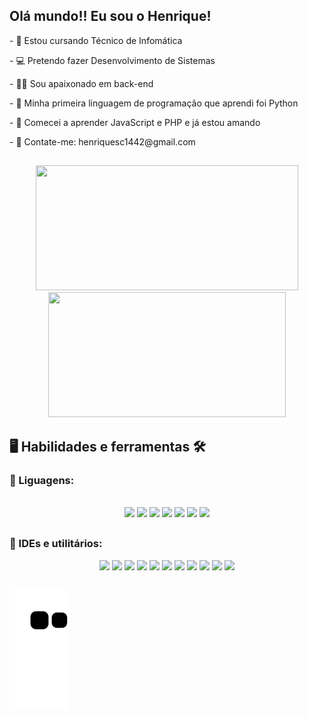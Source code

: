 ## Olá mundo!! Eu sou o Henrique!

<p>- 🎒 Estou cursando Técnico de Infomática</p>
<p>- 💻 Pretendo fazer Desenvolvimento de Sistemas</p>
<p>- 👨‍💻 Sou apaixonado em back-end</p>
<p>- 🐍 Minha primeira linguagem de programação que aprendi foi Python</p>
<p>- 🐘 Comecei a aprender JavaScript e PHP e já estou amando</p>
<p>- 📧 Contate-me: henriquesc1442@gmail.com</p>

##

<div align="center">
  <a href="https://github.com/Henrique-sc">
  <img height="200em" width="420" src="https://github-readme-stats.vercel.app/api?username=Henrique-Sc&show_icons=true&theme=dark&include_all_commits=true&count_private=true"/>
  <img height="200em" width="380" src="https://github-readme-stats.vercel.app/api/top-langs/?username=Henrique-Sc&layout=compact&langs_count=7&theme=dark"/>
  </a>
</div>

 ## 🖥 Habilidades e ferramentas 🛠

### 💬 Liguagens:
<div style="display: inline_block" align="center"><br>
  <img src="https://cdn.jsdelivr.net/gh/devicons/devicon/icons/html5/html5-original.svg" width="45px">
  <img src="https://cdn.jsdelivr.net/gh/devicons/devicon/icons/css3/css3-original.svg" width="45px">
  <img src="https://cdn.jsdelivr.net/gh/devicons/devicon/icons/javascript/javascript-original.svg" width="45px">
  <img src="https://cdn.jsdelivr.net/gh/devicons/devicon/icons/python/python-original.svg" width="45px">
  <img src="https://cdn.jsdelivr.net/gh/devicons/devicon/icons/android/android-plain.svg" width="45px">
  <img src="https://cdn.jsdelivr.net/gh/devicons/devicon/icons/php/php-original.svg" width="45px">
  <img src="https://cdn.jsdelivr.net/gh/devicons/devicon/icons/mysql/mysql-original.svg" width="45px">
</div>

## 

### 💬 IDEs e utilitários:
<div style="display: inline_block" align="center">
  <img src="https://cdn.discordapp.com/attachments/757670175485984848/950533713668763648/pycharm-icon.svg" width="45px"/>
  <img src="https://cdn.jsdelivr.net/gh/devicons/devicon/icons/vscode/vscode-original.svg" width="45px"/>
  <img src="https://cdn.jsdelivr.net/gh/devicons/devicon/icons/visualstudio/visualstudio-plain.svg" width="45px"/>
  <img src="https://cdn.discordapp.com/attachments/757670175485984848/950539046403325982/SublimeText-icon.svg" width="50px">
  <img src="https://cdn.discordapp.com/attachments/757670175485984848/950539045723840533/icons8-android-studio.svg" width="45px">
  <img src="https://cdn.jsdelivr.net/gh/devicons/devicon/icons/godot/godot-original.svg" width="50px"/>
  <img src="https://cdn.discordapp.com/attachments/757670175485984848/950539046080352336/icon-photoshop.svg" width="50px">
  <img src="https://cdn.jsdelivr.net/gh/devicons/devicon/icons/canva/canva-original.svg" width="42px"/>
  <img src="https://cdn.discordapp.com/attachments/757670175485984848/950541788928675950/icons8-chrome.svg" width="45px">
  <img src="https://cdn.discordapp.com/attachments/757670175485984848/950541789113245696/icons8-office-365.svg" width="45px">
  <img src="https://cdn.discordapp.com/attachments/757670175485984848/950541789348114482/icons8-equipes-da-microsoft.svg" width="45px">
  
</div>

##

![Snake animation](https://github.com/Henrique-Sc/henrique-sc/blob/output/github-contribution-grid-snake.svg)


<!--

Créditos:
<a href="https://icons8.com/icon/6RHskkZGRABM/texto-sublime">Texto sublime icon by Icons8</a>
<a href="https://icons8.com/icon/xBW8JMtsQGFC/android-studio">Android Studio icon by Icons8</a>

-->
